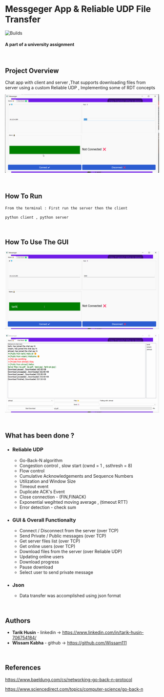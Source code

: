 # Messgeger App & Reliable UDP File Transfer  

![Builds](https://github.com/project-chip/connectedhomeip/workflows/Builds/badge.svg)

#### A part of a university assignment

</br>

## Project Overview

Chat app with client and server ,That supports downloading files from server using a custom Reliable UDP ,
Implementing some of RDT concepts 


![](imgs/gui.gif)

</br>

## How To Run

`From the terminal : First run the server then the client`

    python client , python server

</br>



## How To Use The GUI

![](imgs/gui2.gif)

![](imgs/gui3.gif)

</br>

## What has been done ?

- ### Reliable UDP

    - Go-Back-N algorithm
    - Congestion control , slow start (cwnd = 1 , ssthresh = 8)
    - Flow control
    - Cumulative Acknowledgements and Sequence Numbers
    - Utilization and Window Size
    - Timeout event
    - Duplicate ACK's Event
    - Close connection - (FIN,FINACK)
    - Exponential wegihted moving average , (timeout RTT)
    - Error detection - check sum


- ### GUI & Overall Functionalty

  - Connect / Disconnect from the server (over TCP)
  - Send Private / Public messages (over TCP)
  - Get server files list (over TCP)
  - Get online users (over TCP)
  - Download files from the server (over Reliable UDP)
  - Updating online users
  - Download progress 
  - Pause download 
  - Select user to send private message
    


- ### Json
  - Data transfer was accomplished using json format

</br>




## Authors

* **Tarik Husin**  - linkedin -> https://www.linkedin.com/in/tarik-husin-706754184/
* **Wissam Kabha**  - github -> https://github.com/Wissam111

</br>

## References
https://www.baeldung.com/cs/networking-go-back-n-protocol

https://www.sciencedirect.com/topics/computer-science/go-back-n